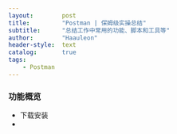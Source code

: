 ```yaml
---
layout:        post
title:         "Postman | 保姆级实操总结"
subtitle:      "总结工作中常用的功能、脚本和工具等"
author:        "Haauleon"
header-style:  text
catalog:       true
tags:
    - Postman
---
```


### 功能概览
- 下载安装
- 